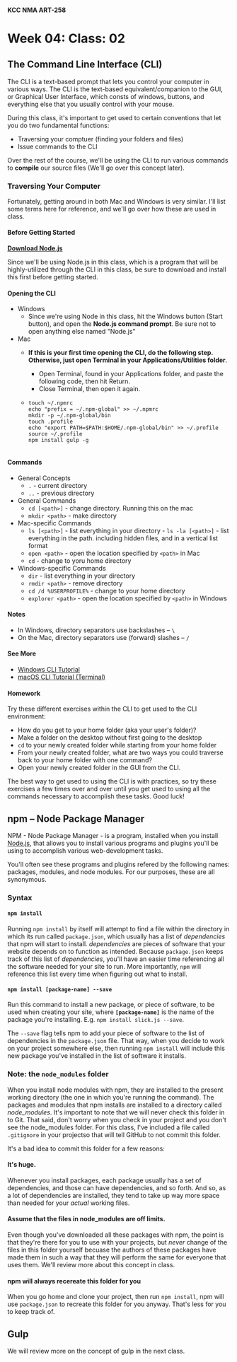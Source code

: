 #### KCC NMA ART-258
# Week 04: Class: 02

## The Command Line Interface (CLI)

The CLI is a text-based prompt that lets you control your computer in various ways. The CLI is the text-based equivalent/companion to the GUI, or Graphical User Interface, which consts of windows, buttons, and everything else that you usually control with your mouse.

During this class, it's important to get used to certain conventions that let you do two fundamental functions:

- Traversing your comptuer (finding your folders and files)
- Issue commands to the CLI

Over the rest of the course, we'll be using the CLI to run various commands to __compile__ our source files (We'll go over this concept later).

### Traversing Your Computer

Fortunately, getting around in both Mac and Windows is very similar. I'll list some terms here for reference, and we'll go over how these are used in class.

#### Before Getting Started

__[Download Node.js](https://nodejs.org/en/)__

Since we'll be using Node.js in this class, which is a program that will be highly-utilized through the CLI in this class, be sure to download and install this first before getting started.

#### Opening the CLI

- Windows
	- Since we're using Node in this class, hit the Windows button (Start button), and open the __Node.js command prompt__. Be sure not to open anything else named "Node.js"
- Mac
	- __If this is your first time opening the CLI, do the following step. Otherwise, just open Terminal in your Applications/Utilities folder__.
		- Open Terminal, found in your Applications folder, and paste the following code, then hit Return.
		- Close Terminal, then open it again.

  - ```
    touch ~/.npmrc
    echo "prefix = ~/.npm-global" >> ~/.npmrc
    mkdir -p ~/.npm-global/bin
    touch .profile
    echo "export PATH=$PATH:$HOME/.npm-global/bin" >> ~/.profile
    source ~/.profile
    npm install gulp -g
    

#### Commands

- General Concepts
	- `.` - current directory
	- `..` - previous directory
- General Commands
	- `cd [<path>]` - change directory. Running this on the mac
	- `mkdir <path>` - make directory
- Mac-specific Commands
	- `ls [<path>]` - list everything in your directory
                - `ls -la [<path>]` - list everything in the path. including hidden files, and in a vertical list format
	- `open <path>` - open the location specified by `<path>` in Mac
	- `cd` - change to yoru home directory
- Windows-specific Commands
	- `dir` - list everything in your directory
	- `rmdir <path>` - remove directory
	- `cd /d %USERPROFILE%` - change to your home directory
	- `explorer <path>` - open the location specified by `<path>` in Windows

#### Notes

- In Windows, directory separators use backslashes – `\`
- On the Mac, directory separators use (forward) slashes –  `/`

#### See More

- [Windows CLI Tutorial](https://www.youtube.com/watch?v=MBBWVgE0ewk)
- [macOS CLI Tutorial (Terminal)](https://www.youtube.com/watch?v=jDINUSK7rXE)


#### Homework

Try these different exercises within the CLI to get used to the CLI environment:

- How do you get to your home folder (aka your user's folder)?
- Make a folder on the desktop without first going to the desktop
- `cd` to your newly created folder while starting from your home folder
- From your newly created folder, what are two ways you could traverse back to your home folder with one command?
- Open your newly created folder in the GUI from the CLI.

The best way to get used to using the CLI is with practices, so try these exercises a few times over and over until you get used to using all the commands necessary to accomplish these tasks. Good luck!

## npm – Node Package Manager

NPM - Node Package Manager - is a program, installed when you install [Node.js](http://nodejs.org), that allows you to install various programs and plugins you'll be using to accomplish various web-development tasks.

You'll often see these programs and plugins refered by the following names: packages, modules, and node modules. For our purposes, these are all synonymous.

### Syntax

#### `npm install`

Running `npm install` by itself will attempt to find a file within the directory in which its run called `package.json`, which usually has a list of _dependencies_ that npm will start to install. _dependencies_ are pieces of software that your website depends on to function as intended. Because `package.json` keeps track of this list of _dependencies_, you'll have an easier time referencing all the software needed for your site to run. More importantly, `npm` will reference this list every time when figuring out what to install.

#### `npm install [package-name] --save`

Run this command to install a new package, or piece of software, to be used when creating your site, where __`[package-name]`__ is the name of the package you're installing. E.g. `npm install slick.js --save`.

The `--save` flag tells npm to add your piece of software to the list of dependencies in the `package.json` file. That way, when you decide to work on your project somewhere else, then running `npm install` will include this new package you've installed in the list of software it installs.

### Note: the `node_modules` folder

When you install node modules with npm, they are installed to the present working directory (the one in which you're running the command). The packages and modules that npm installs are installed to a directory called _node_modules_. It's important to note that we will never check this folder in to Git. That said, don't worry when you check in your project and you don't see the node_modules folder. For this class, I've included a file called `.gitignore` in your projectso that will tell GitHub to not commit this folder.

It's a bad idea to commit this folder for a few reasons:

#### It's huge.
        
Whenever you install packages, each package usually has a set of dependencies, and those can have dependencies, and so forth. And so, as a lot of dependencies are installed, they tend to take up way more space than needed for your _actual_ working files.

#### Assume that the files in node_modules are off limits.

Even though you've downloaded all these packages with npm, the point is that they're there for you to use with your projects, but _never_ change of the files in this folder yourself becuase the authors of these packages have made them in such a way that they will perform the same for everyone that uses them. We'll review more about this concept in class.

#### npm will always recereate this folder for you

When you go home and clone your project, then run `npm install`, npm will use `package.json` to recreate this folder for you anyway. That's less for you to keep track of.

## Gulp

We will review more on the concept of gulp in the next class.

